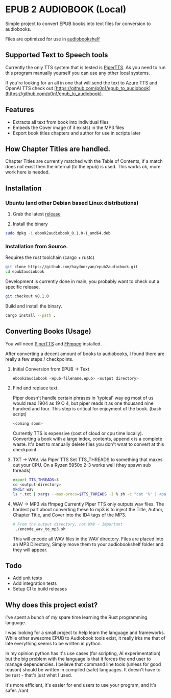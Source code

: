 # EPUB 2 AUDIOBOOK (Local)

Simple project to convert EPUB books into text files for conversion to audiobooks.

Files are optimized for use in [audiobookshelf](https://www.audiobookshelf.org/)

## Supported Text to Speech tools
Currently the only TTS system that is tested is [PiperTTS](https://github.com/rhasspy/piper).  As you need to run this program manually yourself you can use any other local systems.

If you're looking for an all in one that will send the text to Azure TTS and OpenAI TTS check out [https://github.com/p0n1/epub_to_audiobook](https://github.com/p0n1/epub_to_audiobook).

## Features
- Extracts all text from book into individual files
- Embeds the Cover image (if it exists) in the MP3 files
- Export book titles chapters and author for use in scripts later

## How Chapter Titles are handled.
Chapter Titles are currently matched with the Table of Contents, if a match does not exist then the internal (to the epub) is used. This works ok, more work here is needed.

## Installation

### Ubuntu (and other Debian based Linux distributions)
1. Grab the latest [release](https://github.com/haydonryan/epub2audiobook/releases)

2. Install the binary
``` bash
sudo dpkg -i ebook2audiobook_0.1.0-1_amd64.deb
```

### Installation from Source.
Requires the rust toolchain (cargo + rustc)
``` bash
git clone https://github.com/haydonryan/epub2audiobook.git
cd epub2audiobook
```

Development is currently done in main, you probably want to check out a specific release.
``` bash
git checkout v0.1.0
```
Build and install the binary.
``` bash
cargo install --path .
```


## Converting Books (Usage)
You will need [PiperTTS](https://github.com/rhasspy/piper) and [FFmpeg](https://www.ffmpeg.org/) installed.

After converting a decent amount of books to audiobooks, I found there are really a few steps / checkpoints.
1. Initial Conversion from EPUB -> Text

   ``` bash
   ebook2audiobook <epub-filename.epub> <output directory>

    ```
2. Find and replace text.

    Piper doesn't handle certain phrases in 'typical' way eg most of us would read 1904 as 19 O 4, but piper reads it as one thousand nine hundred and four.  This step is critical for enjoyment of the book. (bash script)
    ``` bash
    <coming soon>
    ```
    Currently TTS is expensive (cost of cloud or cpu time locally).  Converting a book with a large index, contents, appendix is a complete waste.  It's best to manually delete files you don't wnat to convert at this checkpoint.


3. TXT -> WAV. via Piper TTS
    Set TTS_THREADS to something that maxes out your CPU. On a Ryzen 5950x 2-3 works well (they spawn sub threads)
    ``` bash
    export TTS_THREADS=3
    cd <output-directory>
    mkdir wav
    ls *.txt | xargs --max-procs=$TTS_THREADS -I % sh -c "cat '%' | <path-piper>/piper --length_scale 0.9 --model <model-path-and-file> --output_file 'wav/%.wav'"
    ```

4. WAV -> MP3 via ffmpeg
   Currently Piper TTS only outputs wav files. The hardest part about converting these to mp3 is to inject the Title, Author, Chapter Title, and Cover into the ID4 tags of the MP3.
    ``` bash
    # From the output directory, not WAV - Important
    ../encode_wav_to_mp3.sh

    ```
    This will encode all WAV files in the WAV directory. Files are placed into an MP3 Directory, Simply move them to your audiobookshelf folder and they will appear.

## Todo
- Add unit tests
- Add integration tests
- Setup CI to build releases


## Why does this project exist?
I've spent a bunch of my spare time learning the Rust programming language.

I was looking for a small project to help learn the language and frameworks.  While other awesome EPUB to Audiobook tools exist, it really irks me that of late everything seems to be written in python.

In my opinion python has it's use cases (for scripting, AI experimentation) but the big problem with the language is that it forces the end user to manage dependencies.  I believe that command line tools (unless for good reason) should be written in compiled (safe) languages.  It doesn't have to be rust - that's just what I used.

It's more efficient, it's easier for end users to use your program, and it's safer. /rant
